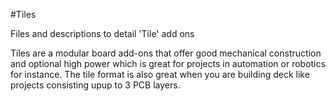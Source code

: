 #Tiles

Files and descriptions to detail 'Tile' add ons

Tiles are a modular board add-ons that offer good mechanical construction and optional high power which is great for projects in automation or robotics for instance. The tile format is also great when you are building deck like projects consisting upup to 3 PCB layers.
